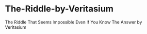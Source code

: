 # The-Riddle-by-Veritasium
The Riddle That Seems Impossible Even If You Know The Answer by Veritasium
